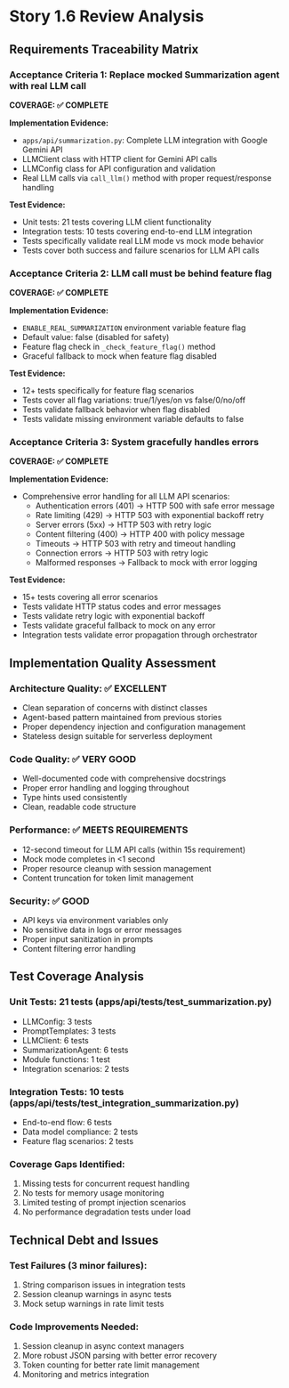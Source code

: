 # Story 1.6 Review Analysis

## Requirements Traceability Matrix

### Acceptance Criteria 1: Replace mocked Summarization agent with real LLM call
**COVERAGE: ✅ COMPLETE**

**Implementation Evidence:**
- `apps/api/summarization.py`: Complete LLM integration with Google Gemini API
- LLMClient class with HTTP client for Gemini API calls
- LLMConfig class for API configuration and validation
- Real LLM calls via `call_llm()` method with proper request/response handling

**Test Evidence:**
- Unit tests: 21 tests covering LLM client functionality
- Integration tests: 10 tests covering end-to-end LLM integration
- Tests specifically validate real LLM mode vs mock mode behavior
- Tests cover both success and failure scenarios for LLM API calls

### Acceptance Criteria 2: LLM call must be behind feature flag
**COVERAGE: ✅ COMPLETE**

**Implementation Evidence:**
- `ENABLE_REAL_SUMMARIZATION` environment variable feature flag
- Default value: false (disabled for safety)
- Feature flag check in `_check_feature_flag()` method
- Graceful fallback to mock when feature flag disabled

**Test Evidence:**
- 12+ tests specifically for feature flag scenarios
- Tests cover all flag variations: true/1/yes/on vs false/0/no/off
- Tests validate fallback behavior when flag disabled
- Tests validate missing environment variable defaults to false

### Acceptance Criteria 3: System gracefully handles errors
**COVERAGE: ✅ COMPLETE**

**Implementation Evidence:**
- Comprehensive error handling for all LLM API scenarios:
  - Authentication errors (401) → HTTP 500 with safe error message
  - Rate limiting (429) → HTTP 503 with exponential backoff retry
  - Server errors (5xx) → HTTP 503 with retry logic
  - Content filtering (400) → HTTP 400 with policy message
  - Timeouts → HTTP 503 with retry and timeout handling
  - Connection errors → HTTP 503 with retry logic
  - Malformed responses → Fallback to mock with error logging

**Test Evidence:**
- 15+ tests covering all error scenarios
- Tests validate HTTP status codes and error messages
- Tests validate retry logic with exponential backoff
- Tests validate graceful fallback to mock on any error
- Integration tests validate error propagation through orchestrator

## Implementation Quality Assessment

### Architecture Quality: ✅ EXCELLENT
- Clean separation of concerns with distinct classes
- Agent-based pattern maintained from previous stories
- Proper dependency injection and configuration management
- Stateless design suitable for serverless deployment

### Code Quality: ✅ VERY GOOD
- Well-documented code with comprehensive docstrings
- Proper error handling and logging throughout
- Type hints used consistently
- Clean, readable code structure

### Performance: ✅ MEETS REQUIREMENTS
- 12-second timeout for LLM API calls (within 15s requirement)
- Mock mode completes in <1 second
- Proper resource cleanup with session management
- Content truncation for token limit management

### Security: ✅ GOOD
- API keys via environment variables only
- No sensitive data in logs or error messages
- Proper input sanitization in prompts
- Content filtering error handling

## Test Coverage Analysis

### Unit Tests: 21 tests (apps/api/tests/test_summarization.py)
- LLMConfig: 3 tests
- PromptTemplates: 3 tests  
- LLMClient: 6 tests
- SummarizationAgent: 6 tests
- Module functions: 1 test
- Integration scenarios: 2 tests

### Integration Tests: 10 tests (apps/api/tests/test_integration_summarization.py)
- End-to-end flow: 6 tests
- Data model compliance: 2 tests
- Feature flag scenarios: 2 tests

### Coverage Gaps Identified:
1. Missing tests for concurrent request handling
2. No tests for memory usage monitoring
3. Limited testing of prompt injection scenarios
4. No performance degradation tests under load

## Technical Debt and Issues

### Test Failures (3 minor failures):
1. String comparison issues in integration tests
2. Session cleanup warnings in async tests
3. Mock setup warnings in rate limit tests

### Code Improvements Needed:
1. Session cleanup in async context managers
2. More robust JSON parsing with better error recovery
3. Token counting for better rate limit management
4. Monitoring and metrics integration